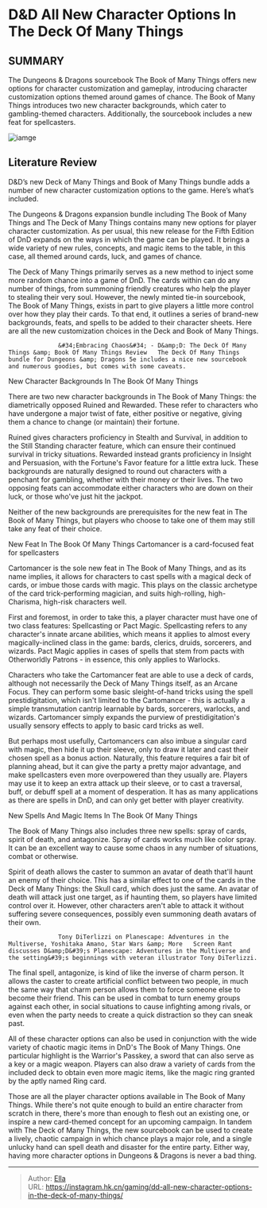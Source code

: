 # D&amp;D All New Character Options In The Deck Of Many Things


## SUMMARY 



  The Dungeons &amp; Dragons sourcebook The Book of Many Things offers new options for character customization and gameplay, introducing character customization options themed around games of chance.   The Book of Many Things introduces two new character backgrounds, which cater to gambling-themed characters.   Additionally, the sourcebook includes a new feat for spellcasters.  

![iamge](https://static1.srcdn.com/wordpress/wp-content/uploads/2023/11/deck-of-many-things-character-options-1.jpg)

## Literature Review

D&amp;D’s new Deck of Many Things and Book of Many Things bundle adds a number of new character customization options to the game. Here’s what’s included.




The Dungeons &amp; Dragons expansion bundle including The Book of Many Things and The Deck of Many Things contains many new options for player character customization. As per usual, this new release for the Fifth Edition of DnD expands on the ways in which the game can be played. It brings a wide variety of new rules, concepts, and magic items to the table, in this case, all themed around cards, luck, and games of chance.




The Deck of Many Things primarily serves as a new method to inject some more random chance into a game of DnD. The cards within can do any number of things, from summoning friendly creatures who help the player to stealing their very soul. However, the newly minted tie-in sourcebook, The Book of Many Things, exists in part to give players a little more control over how they play their cards. To that end, it outlines a series of brand-new backgrounds, feats, and spells to be added to their character sheets. Here are all the new customization choices in the Deck and Book of Many Things.

                  &#34;Embracing Chaos&#34; - D&amp;D: The Deck Of Many Things &amp; Book Of Many Things Review   The Deck Of Many Things bundle for Dungeons &amp; Dragons 5e includes a nice new sourcebook and numerous goodies, but comes with some caveats.    


 New Character Backgrounds In The Book Of Many Things 
         




There are two new character backgrounds in The Book of Many Things: the diametrically opposed Ruined and Rewarded. These refer to characters who have undergone a major twist of fate, either positive or negative, giving them a chance to change (or maintain) their fortune.

Ruined gives characters proficiency in Stealth and Survival, in addition to the Still Standing character feature, which can ensure their continued survival in tricky situations. Rewarded instead grants proficiency in Insight and Persuasion, with the Fortune&#39;s Favor feature for a little extra luck. These backgrounds are naturally designed to round out characters with a penchant for gambling, whether with their money or their lives. The two opposing feats can accommodate either characters who are down on their luck, or those who&#39;ve just hit the jackpot.



Neither of the new backgrounds are prerequisites for the new feat in The Book of Many Things, but players who choose to take one of them may still take any feat of their choice.









 New Feat In The Book Of Many Things 
Cartomancer is a card-focused feat for spellcasters
          

Cartomancer is the sole new feat in The Book of Many Things, and as its name implies, it allows for characters to cast spells with a magical deck of cards, or imbue those cards with magic. This plays on the classic archetype of the card trick-performing magician, and suits high-rolling, high-Charisma, high-risk characters well.

First and foremost, in order to take this, a player character must have one of two class features: Spellcasting or Pact Magic. Spellcasting refers to any character&#39;s innate arcane abilities, which means it applies to almost every magically-inclined class in the game: bards, clerics, druids, sorcerers, and wizards. Pact Magic applies in cases of spells that stem from pacts with Otherworldly Patrons - in essence, this only applies to Warlocks.




Characters who take the Cartomancer feat are able to use a deck of cards, although not necessarily the Deck of Many Things itself, as an Arcane Focus. They can perform some basic sleight-of-hand tricks using the spell prestidigitation, which isn&#39;t limited to the Cartomancer - this is actually a simple transmutation cantrip learnable by bards, sorcerers, warlocks, and wizards. Cartomancer simply expands the purview of prestidigitation&#39;s usually sensory effects to apply to basic card tricks as well.


 

But perhaps most usefully, Cartomancers can also imbue a singular card with magic, then hide it up their sleeve, only to draw it later and cast their chosen spell as a bonus action. Naturally, this feature requires a fair bit of planning ahead, but it can give the party a pretty major advantage, and make spellcasters even more overpowered than they usually are. Players may use it to keep an extra attack up their sleeve, or to cast a traversal, buff, or debuff spell at a moment of desperation. It has as many applications as there are spells in DnD, and can only get better with player creativity.






 New Spells And Magic Items In The Book Of Many Things 
          

The Book of Many Things also includes three new spells: spray of cards, spirit of death, and antagonize. Spray of cards works much like color spray. It can be an excellent way to cause some chaos in any number of situations, combat or otherwise.

Spirit of death allows the caster to summon an avatar of death that&#39;ll haunt an enemy of their choice. This has a similar effect to one of the cards in the Deck of Many Things: the Skull card, which does just the same. An avatar of death will attack just one target, as if haunting them, so players have limited control over it. However, other characters aren&#39;t able to attack it without suffering severe consequences, possibly even summoning death avatars of their own.

                  Tony DiTerlizzi on Planescape: Adventures in the Multiverse, Yoshitaka Amano, Star Wars &amp; More   Screen Rant discusses D&amp;D&#39;s Planescape: Adventures in the Multiverse and the setting&#39;s beginnings with veteran illustrator Tony DiTerlizzi.    




The final spell, antagonize, is kind of like the inverse of charm person. It allows the caster to create artificial conflict between two people, in much the same way that charm person allows them to force someone else to become their friend. This can be used in combat to turn enemy groups against each other, in social situations to cause infighting among rivals, or even when the party needs to create a quick distraction so they can sneak past.

All of these character options can also be used in conjunction with the wide variety of chaotic magic items in DnD&#39;s The Book of Many Things. One particular highlight is the Warrior&#39;s Passkey, a sword that can also serve as a key or a magic weapon. Players can also draw a variety of cards from the included deck to obtain even more magic items, like the magic ring granted by the aptly named Ring card.

Those are all the player character options available in The Book of Many Things. While there&#39;s not quite enough to build an entire character from scratch in there, there&#39;s more than enough to flesh out an existing one, or inspire a new card-themed concept for an upcoming campaign. In tandem with The Deck of Many Things, the new sourcebook can be used to create a lively, chaotic campaign in which chance plays a major role, and a single unlucky hand can spell death and disaster for the entire party. Either way, having more character options in Dungeons &amp; Dragons is never a bad thing.






---

> Author: [Ella](https://instagram.hk.cn/)  
> URL: https://instagram.hk.cn/gaming/dd-all-new-character-options-in-the-deck-of-many-things/  

